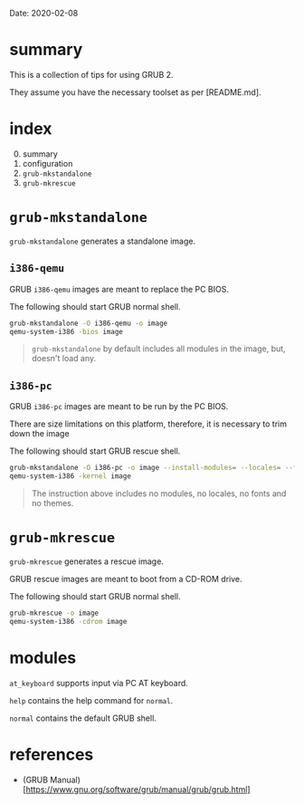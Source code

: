 Date: 2020-02-08

# summary

This is a collection of tips for using GRUB 2.

They assume you have the necessary toolset as per [README.md].

# index

0. summary
1. configuration
2. `grub-mkstandalone`
3. `grub-mkrescue`

# `grub-mkstandalone`

`grub-mkstandalone` generates a standalone image.

## `i386-qemu`

GRUB `i386-qemu` images are meant to replace the PC BIOS.

The following should start GRUB normal shell.

```sh
grub-mkstandalone -O i386-qemu -o image
qemu-system-i386 -bios image
```

> `grub-mkstandalone` by default includes all modules in the image, but, doesn't load any.

## `i386-pc`

GRUB `i386-pc` images are meant to be run by the PC BIOS.

There are size limitations on this platform, therefore, it is necessary to trim down the image 

The following should start GRUB rescue shell.

```sh
grub-mkstandalone -O i386-pc -o image --install-modules= --locales= --font= --themes=
qemu-system-i386 -kernel image
```

> The instruction above includes no modules, no locales, no fonts and no themes.

# `grub-mkrescue`

`grub-mkrescue` generates a rescue image.

GRUB rescue images are meant to boot from a CD-ROM drive.

The following should start GRUB normal shell.

```sh
grub-mkrescue -o image
qemu-system-i386 -cdrom image
```

# modules

`at_keyboard` supports input via PC AT keyboard.

`help` contains the help command for `normal`.

`normal` contains the default GRUB shell.

# references

- (GRUB Manual)[https://www.gnu.org/software/grub/manual/grub/grub.html]

